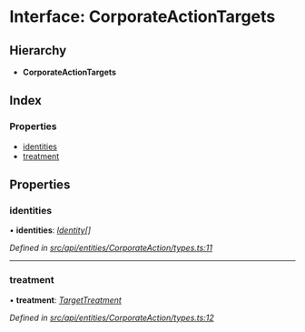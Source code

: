 # Interface: CorporateActionTargets

## Hierarchy

* **CorporateActionTargets**

## Index

### Properties

* [identities](corporateactiontargets.md#identities)
* [treatment](corporateactiontargets.md#treatment)

## Properties

###  identities

• **identities**: *[Identity](../classes/identity.md)[]*

*Defined in [src/api/entities/CorporateAction/types.ts:11](https://github.com/PolymathNetwork/polymesh-sdk/blob/524b0225/src/api/entities/CorporateAction/types.ts#L11)*

___

###  treatment

• **treatment**: *[TargetTreatment](../enums/targettreatment.md)*

*Defined in [src/api/entities/CorporateAction/types.ts:12](https://github.com/PolymathNetwork/polymesh-sdk/blob/524b0225/src/api/entities/CorporateAction/types.ts#L12)*
